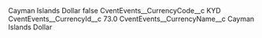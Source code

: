 <?xml version="1.0" encoding="UTF-8"?>
<CustomMetadata xmlns="http://soap.sforce.com/2006/04/metadata" xmlns:xsi="http://www.w3.org/2001/XMLSchema-instance" xmlns:xsd="http://www.w3.org/2001/XMLSchema">
    <label>Cayman Islands Dollar</label>
    <protected>false</protected>
    <values>
        <field>CventEvents__CurrencyCode__c</field>
        <value xsi:type="xsd:string">KYD</value>
    </values>
    <values>
        <field>CventEvents__CurrencyId__c</field>
        <value xsi:type="xsd:double">73.0</value>
    </values>
    <values>
        <field>CventEvents__CurrencyName__c</field>
        <value xsi:type="xsd:string">Cayman Islands Dollar</value>
    </values>
</CustomMetadata>
